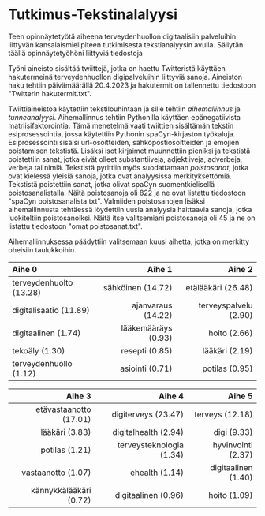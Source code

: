 # Tutkimus-Tekstinalalyysi
Teen opinnäytetyötä aiheena terveydenhuollon digitaalisiin palveluihin liittyvän kansalaismielipiteen tutkimisesta tekstianalyysin avulla. Säilytän täällä opinnäytetyöhöni liittyviä tiedostoja

Työni aineisto sisältää twiittejä, jotka on haettu Twitteristä käyttäen hakutermeinä terveydenhuollon digipalveluihin liittyviä sanoja. Aineiston haku tehtiin päivämäärällä 20.4.2023 ja hakutermit on tallennettu tiedostoon "Twitterin hakutermit.txt". 

Twiittiaineistoa käytettiin tekstilouhintaan ja sille tehtiin *aihemallinnus* ja *tunneanalyysi*. Aihemallinnus tehtiin Pythonilla käyttäen epänegatiivista matriisifaktorointia. Tämä menetelmä vaati twiittien sisältämän tekstin esiprosessointia, jossa käytettiin Pythonin spaCyn-kirjaston työkaluja. Esiprosessointi sisälsi url-osoitteiden, sähköpostiosoitteiden ja emojien poistamisen tekstistä. Lisäksi isot kirjaimet muunnettiin pieniksi ja tekstistä poistettiin sanat, jotka eivät olleet substantiiveja, adjektiiveja, adverbeja, verbeja tai nimiä. Tekstistä pyrittiin myös suodattamaan *poistosanat*, jotka ovat kielessä yleisiä sanoja, jotka ovat analyysissa merkityksettömiä. Tekstistä poistettiin sanat, jotka olivat spaCyn suomentkielisellä poistosanalistalla. Näitä poistosanoja oli 822 ja ne ovat listattu tiedostoon "spaCyn poistosanalista.txt". Valmiiden poistosanojen lisäksi aihemallinnusta tehtäessä löydettiin uusia analyysia haittaavia sanoja, jotka luokiteltiin poistosanoiksi. Näitä itse valitsemiani poistosanoja oli 45 ja ne on listattu tiedostoon "omat poistosanat.txt".

Aihemallinnuksessa päädyttiin valitsemaan kuusi aihetta, jotka on merkitty oheisiin taulukkoihin. 

| Aihe 0                  | Aihe 1              | Aihe 2                |
| :---                    |                ---: |                  ---: |   
| terveydenhuolto (13.28) | sähköinen (14.72)   | etälääkäri (26.48)    |
| digitalisaatio (11.89)  | ajanvaraus (14.22)  | terveyspalvelu (2.90) |
| digitaalinen (1.74)     | lääkemääräys (0.93) | hoito (2.66)          |
| tekoäly (1.30)          | resepti (0.85)      | lääkäri (2.19)        |
| terveydenhuollo (1.12)  | asiointi (0.71)     | potilas (0.95)        |

| Aihe 3                 | Aihe 4                   | Aihe 5              |
|                   ---: |                     ---: |                ---: |
| etävastaanotto (17.01) | digiterveys (23.47)      | terveys (12.18)     |
| lääkäri (3.83)         | digitalhealth (2.94)     | digi (9.33)         |
| potilas (1.21)         | terveysteknologia (1.34) | hyvinvointi (2.37)  |
| vastaanotto (1.07)     | ehealth (1.14)           | digitaalinen (1.40) |
| kännykkälääkäri (0.72) | digitaalinen (0.96)      | hoito (1.09)        |
